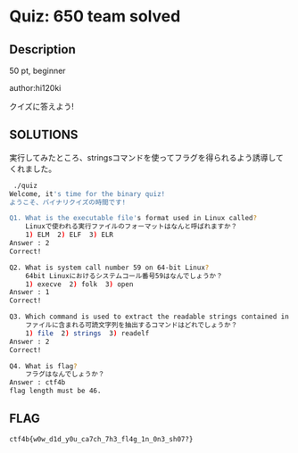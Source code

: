 # Quiz: 650 team solved

## Description

50 pt, beginner

author:hi120ki

クイズに答えよう!

## SOLUTIONS

実行してみたところ、stringsコマンドを使ってフラグを得られるよう誘導してくれました。

```bash
 ./quiz
Welcome, it's time for the binary quiz!
ようこそ、バイナリクイズの時間です!

Q1. What is the executable file's format used in Linux called?
    Linuxで使われる実行ファイルのフォーマットはなんと呼ばれますか？
    1) ELM  2) ELF  3) ELR
Answer : 2
Correct!

Q2. What is system call number 59 on 64-bit Linux?
    64bit Linuxにおけるシステムコール番号59はなんでしょうか？
    1) execve  2) folk  3) open
Answer : 1
Correct!

Q3. Which command is used to extract the readable strings contained in the file?
    ファイルに含まれる可読文字列を抽出するコマンドはどれでしょうか？
    1) file  2) strings  3) readelf
Answer : 2
Correct!

Q4. What is flag?
    フラグはなんでしょうか？
Answer : ctf4b
flag length must be 46.
```

## FLAG

```
ctf4b{w0w_d1d_y0u_ca7ch_7h3_fl4g_1n_0n3_sh07?}
```
